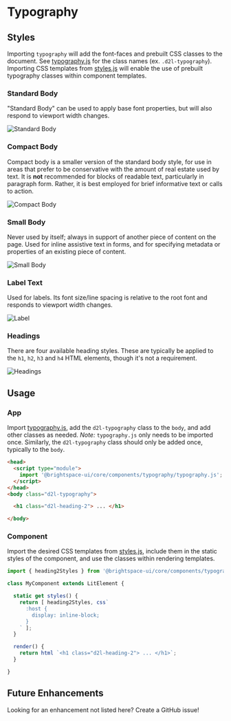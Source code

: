 # Typography

## Styles

Importing `typography` will add the font-faces and prebuilt CSS classes to the document. See [typography.js](typography.js) for the class names (ex. `.d2l-typography`). Importing CSS templates from [styles.js](styles.js) will enable the use of prebuilt typography classes within component templates.

### Standard Body

"Standard Body" can be used to apply base font properties, but will also respond to viewport width changes.

![Standard Body](./screenshots/body-standard.png?raw=true)

### Compact Body

Compact body is a smaller version of the standard body style, for use in areas that prefer to be conservative with the amount of real estate used by text.  It is **not** recommended for blocks of readable text, particularly in paragraph form. Rather, it is best employed for brief informative text or calls to action.

![Compact Body](./screenshots/body-compact.png?raw=true)

### Small Body

Never used by itself; always in support of another piece of content on the page. Used for inline assistive text in forms, and for specifying metadata or properties of an existing piece of content.

![Small Body](./screenshots/body-small.png?raw=true)

### Label Text

Used for labels. Its font size/line spacing is relative to the root font and responds to viewport width changes.

![Label](./screenshots/labels.png?raw=true)

### Headings

There are four available heading styles. These are typically be applied to the `h1`, `h2`, `h3` and `h4` HTML elements, though it's not a requirement.

![Headings](./screenshots/headings.png?raw=true)

## Usage

### App

Import [typography.js](typography.js), add the `d2l-typography` class to the `body`, and add other classes as needed. *Note:* `typography.js` only needs to be imported once. Similarly, the `d2l-typography` class should only be added once, typically to the `body`.

```html
<head>
  <script type="module">
    import '@brightspace-ui/core/components/typography/typography.js';
  </script>
</head>
<body class="d2l-typography">

  <h1 class="d2l-heading-2"> ... </h1>

</body>
```

### Component

Import the desired CSS templates from [styles.js](styles.js), include them in the static styles of the component, and use the classes within rendering templates.

```js
import { heading2Styles } from '@brightspace-ui/core/components/typography/styles.js';

class MyComponent extends LitElement {

  static get styles() {
    return [ heading2Styles, css`
      :host {
        display: inline-block;
      }
    ` ];
  }

  render() {
    return html `<h1 class="d2l-heading-2"> ... </h1>`;
  }

}
```

## Future Enhancements

Looking for an enhancement not listed here? Create a GitHub issue!